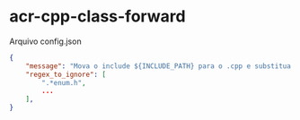 # acr-cpp-class-forward

Arquivo config.json

```json
{
    "message": "Mova o include ${INCLUDE_PATH} para o .cpp e substitua por class forward.",
	"regex_to_ignore": [
		".*enum.h",
        ...
	],
}
```
